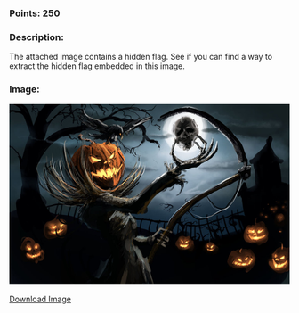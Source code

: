 ### Points: 250

### Description:

The attached image contains a hidden flag. See if you can find a way to extract the hidden flag embedded in this image.

### Image:

![Image](https://raw.githubusercontent.com/r4g1n-cajun/CTF-Writeups/master/NCSAM%20Hacktober%20CTF%202018/Steganography/Files/jack.jpg?token=AlLywArdi84Nf_LQM_TqBEQU7eTcufrqks5b2Lz3wA%3D%3D)

[Download Image](https://github.com/r4g1n-cajun/CTF-Writeups/raw/master/NCSAM%20Hacktober%20CTF%202018/Steganography/Files/jack.jpg)
